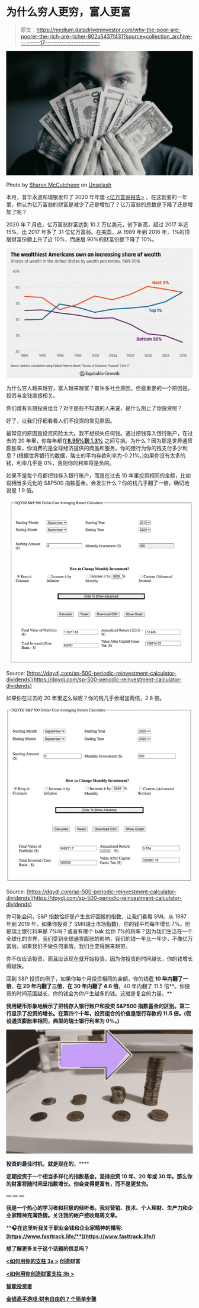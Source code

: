 # 为什么穷人更穷，富人更富

> 原文：<https://medium.datadriveninvestor.com/why-the-poor-are-poorer-the-rich-are-richer-802a5437f431?source=collection_archive---------17----------------------->

![](img/cf5ef1fafcaecb791eac7ef60967d4ed.png)

Photo by [Sharon McCutcheon](https://unsplash.com/@sharonmccutcheon?utm_source=unsplash&utm_medium=referral&utm_content=creditCopyText) on [Unsplash](https://unsplash.com/s/photos/income-inequality?utm_source=unsplash&utm_medium=referral&utm_content=creditCopyText)

本月，普华永道和瑞银发布了 2020 年年度 [<亿万富翁报告>](https://www.pwc.ch/en/publications/2020/UBS-PwC-Billionaires-Report-2020.pdf) 。在这剧变的一年里，你认为亿万富翁的财富是减少了还是增加了？亿万富翁的总数是下降了还是增加了呢？

2020 年 7 月底，亿万富翁财富达到 10.2 万亿美元，创下新高，超过 2017 年近 15%。比 2017 年多了 31 位亿万富翁。在美国，从 1989 年到 2016 年，1%的顶层财富份额上升了近 10%，而底层 90%的财富份额下降了 10%。

![](img/b54684c3141b39ee07f7a103c7eac03f.png)

为什么穷人越来越穷，富人越来越富？有许多社会原因，但最重要的一个原因是，投资与金钱直接相关。

你们谁有长期投资组合？对于那些不知道的人来说，是什么阻止了你投资呢？

好了，让我们仔细看看人们不投资的常见原因。

最常见的原因是投资风险太大。我不想损失任何钱。通过把钱存入银行账户，在过去的 20 年里，你每年都在[**8.95%到 1.3%**](https://data.worldbank.org/indicator/FP.CPI.TOTL.ZG?end=2019&start=1960&view=chart) 之间亏损。为什么？因为那是世界通货膨胀率，你消费的是全球经济提供的商品和服务。你的银行为你的钱支付多少利息？(根据世界银行的数据，瑞士的平均存款利率为-0.21%。)如果你没有太多的钱，利率几乎是 0%，否则你的利率将是负的。

如果不是每个月都把钱存入银行账户，而是在过去 10 年里投资相同的金额，比如说相当多元化的 S&P500 指数基金，会发生什么？你的钱几乎翻了一倍，确切地说是 1.9 倍。

![](img/305fcee5e18f23e7922fc477d74ef231.png)

Source: [https://dqydj.com/sp-500-periodic-reinvestment-calculator-dividends](https://dqydj.com/sp-500-periodic-reinvestment-calculator-dividends)

如果你在过去的 20 年里这么做呢？你的钱几乎会增加两倍，2.8 倍。

![](img/4b290b860d6b30ae68c6f0bca96a00a5.png)

Source: [https://dqydj.com/sp-500-periodic-reinvestment-calculator-dividends](https://dqydj.com/sp-500-periodic-reinvestment-calculator-dividends)

你可能会问，S&P 指数恰好是产生良好回报的指数，让我们看看 SMI。从 1997 年到 2019 年，如果你投资了 SMI(瑞士市场指数)，你的钱平均每年增长 7%。但是瑞士银行利率是 7%吗？或者有哪个 bak 给你 7%的利率？因为我们生活在一个全球化的世界，我们受到全球通货膨胀的影响，我们的钱一年比一年少，不像亿万富翁，如果我们不做任何事情，我们会变得越来越穷。

你不仅应该投资，而且应该现在就开始投资。因为你投资的时间越长，你的钱增长得越快。

回到 S&P 投资的例子，如果你每个月投资相同的金额，你的钱**在 10 年内翻了一倍**，**在 20 年内翻了三倍**，**在 30 年内翻了 4.6 倍**，40 年内翻了 11.5 倍**。你投资的时间范围越长，你的钱会为你产生越多的钱。这就是复合的力量。**

**我用硬币形象地展示了把钱存入银行账户和投资 S&P500 指数基金的区别。第二行显示了投资的增长。在第四个十年，投资组合的价值是银行存款的 11.5 倍。(假设通货膨胀率相同，典型的瑞士银行利率为 0%。)**

**![](img/f1ad8d235a479607259a97926226220a.png)**

**投资的最佳时机，就是现在的[](https://data.worldbank.org/indicator/FP.CPI.TOTL.ZG?end=2019&start=1960&view=chart)**。****

****定期投资于一个相当多样化的指数基金，坚持投资 10 年、20 年或 30 年。那么你的财富将随时间呈指数增长。你会变得更富有，而不是更贫穷。****

****— — —****

****我是一个热心的学习者和积极的倾听者。我对营销、技术、个人理财、生产力和企业家精神充满热情。关注我的帐户接收每周文章。****

****🎧**在这里听我关于职业金钱和企业家精神的播客:**[**https://www.fasttrack.life/**](https://www.fasttrack.life/)****

****想了解更多关于这个话题的信息吗？****

****[**<如何用你的支柱 3a >**](https://medium.com/makingofamillionaire/how-to-create-wealth-with-your-pillar-3a-300cc281554f) 创造财富****

****[**<如何用你创造财富支柱 3b >**](https://medium.com/makingofamillionaire/how-to-create-wealth-with-you-pillar-3b-3c7c61b71d23)****

****[**智能投资者**](https://amzn.to/2z2GE8t)****

****[**金钱高手游戏:财务自由的 7 个简单步骤**](https://amzn.to/2VUj6vE)****